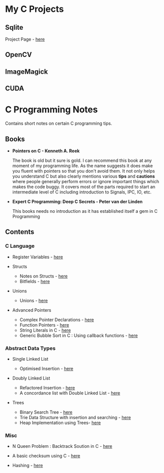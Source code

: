# My C Projects

## Sqlite

Project Page - [here](./)

## OpenCV

## ImageMagick

## CUDA

# C Programming Notes

Contains short notes on certain C programming tips.

## Books

- **Pointers on C - Kenneth A. Reek** <p>
The book is old but it sure is gold. I can recommend this book at any moment of my programming life. As the name suggests it does make you fluent with pointers so that you don't avoid them. It not only helps you understand C but also clearly mentions various **tips** and **cautions** where people generally perform errors or ignore important things which makes the code buggy. It covers most of the parts required to start an intermediate level of C including introduction to Signals, IPC, IO, etc. 
	
- **Expert C Programming: Deep C Secrets - Peter van der Linden** <p>
	This books needs no introduction as it has established itself a gem in C Programming

## Contents

### C Language

- Register Variables - [here](./Basics/registers.md)

- Structs
	- Notes on Structs - [here](./Basics/struct.md)
	- Bitfields - [here](./Basics/bitfields.md)

- Unions
	- Unions - [here](./Basics/unions.md)

- Advanced Pointers
	- Complex Pointer Declarations - [here](./Pointers/adv-pointer-expressions.md)
	- Function Pointers - [here](./Pointers/function-pointers.md)
	- String Literals in C - [here](./Pointers/string-literals.md)      
	- Generic Bubble Sort in C : Using callback functions - [here](./Pointers/generic-bubbleSort.c)

### Abstract Data Types

- Single Linked List
	- Optimised Insertion - [here](./Linked%20Lists/singleLinkList.md)

- Doubly Linked List
	- Refactored Insertion - [here](./Linked%20Lists/doubleLinkList.md)
	- A concordance list with Double Linked List - [here](./Linked%20Lists/concList.md)

- Trees 
	- Binary Search Tree - [here](./Trees/tree1.c)
	- Trie Data Structure with insertion and searching - [here](./Trees/trie.c)
	- Heap Implementation using Trees- [here](./Trees/heap-tree.c) 
### Misc

- N Queen Problem : Backtrack Soution in C - [here](./Misc/n-queens-problem-backtrack.c)

- A basic checksum using C - [here](./Misc/basic-checksum.c)

- Hashing - [here](./Misc/hash.md)

